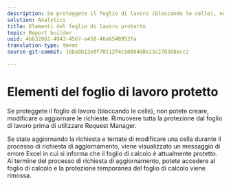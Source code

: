 ```yaml
---
description: Se proteggete il foglio di lavoro (bloccando le celle), non potete creare, modificare o aggiornare le richieste. Rimuovere tutta la protezione dal foglio di lavoro prima di utilizzare Request Manager.
solution: Analytics
title: Elementi del foglio di lavoro protetto
topic: Report builder
uuid: 4b632862-4943-4567-a458-46a6548952fa
translation-type: tm+mt
source-git-commit: 16ba0b12e0f70112f4c10804d0a13c278388ecc2

---
```



# Elementi del foglio di lavoro protetto

Se proteggete il foglio di lavoro (bloccando le celle), non potete creare, modificare o aggiornare le richieste. Rimuovere tutta la protezione dal foglio di lavoro prima di utilizzare Request Manager.

Se state aggiornando la richiesta e tentate di modificare una cella durante il processo di richiesta di aggiornamento, viene visualizzato un messaggio di errore Excel in cui si informa che il foglio di calcolo è attualmente protetto. Al termine del processo di richiesta di aggiornamento, potete accedere al foglio di calcolo e la protezione temporanea del foglio di calcolo viene rimossa.

